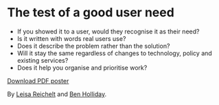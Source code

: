 # The test of a good user need

- If you showed it to a user, would they recognise it as their need?
- Is it written with words real users use?
- Does it describe the problem rather than the solution?
- Will it stay the same regardless of changes to technology, policy and existing services?
- Does it help you organise and prioritise work?

[Download PDF poster](http://www.hollidazed.co.uk/wp-content/uploads/artwork/the-test-of-a-good-user-need.pdf)

By [Leisa Reichelt](https://twitter.com/leisa) and [Ben Holliday](https://twitter.com/BenHolliday).
